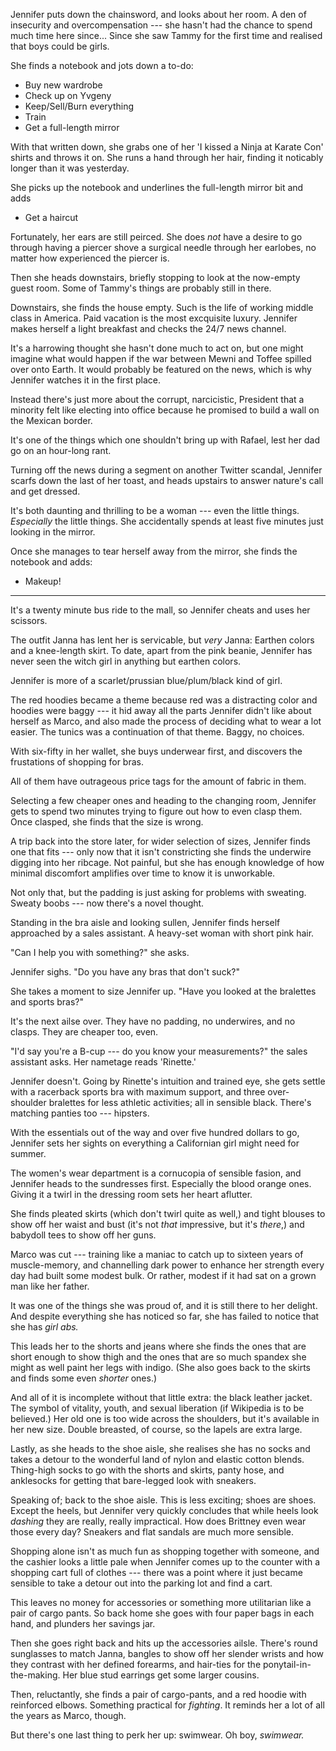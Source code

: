 Jennifer puts down the chainsword, and looks about her room. A den of insecurity
and overcompensation --- she hasn't had the chance to spend much time here since...
Since she saw Tammy for the first time and realised that boys could be girls.

She finds a notebook and jots down a to-do:

* Buy new wardrobe
* Check up on Yvgeny
* Keep/Sell/Burn everything
* Train
* Get a full-length mirror

With that written down, she grabs one of her 'I kissed a Ninja at Karate Con'
shirts and throws it on. She runs a hand through her hair, finding it noticably
longer than it was yesterday.

She picks up the notebook and underlines the full-length mirror bit and adds

* Get a haircut

Fortunately, her ears are still peirced. She does _not_ have a desire to
go through having a piercer shove a surgical needle through her earlobes,
no matter how experienced the piercer is.

Then she heads downstairs, briefly stopping to look at the now-empty guest
room. Some of Tammy's things are probably still in there.

Downstairs, she finds the house empty. Such is the life of working middle class 
in America. Paid vacation is the most excquisite luxury. Jennifer makes herself
a light breakfast and checks the 24/7 news channel.

It's a harrowing thought she hasn't done much to act on, but one might
imagine what would happen if the war between Mewni and Toffee spilled
over onto Earth. It would probably be featured on the news, which is
why Jennifer watches it in the first place.

Instead there's just more about the corrupt, narcicistic, President that
a minority felt like electing into office because he promised to build a
wall on the Mexican border.

It's one of the things which one shouldn't bring up with Rafael, lest
her dad go on an hour-long rant.

Turning off the news during a segment on another Twitter scandal, Jennifer
scarfs down the last of her toast, and heads upstairs to answer nature's call
and get dressed.

It's both daunting and thrilling to be a woman --- even the little things. _Especially_
the little things. She accidentally spends at least five minutes just looking in
the mirror.

Once she manages to tear herself away from the mirror, she finds the notebook and
adds:

* Makeup!

----

It's a twenty minute bus ride to the mall, so Jennifer cheats and uses her
scissors.

The outfit Janna has lent her is servicable, but _very_ Janna: Earthen colors and
a knee-length skirt. To date, apart from the pink beanie, Jennifer has never seen
the witch girl in anything but earthen colors.

Jennifer is more of a scarlet/prussian blue/plum/black kind of girl.

The red hoodies became a theme because red was a distracting color and hoodies were
baggy --- it hid away all the parts Jennifer didn't like about herself as Marco, and
also made the process of deciding what to wear a lot easier.
The tunics was a continuation of that theme. Baggy, no choices.

With six-fifty in her wallet, she buys underwear first, and discovers the frustations
of shopping for bras.

All of them have outrageous price tags for the amount of fabric in them.

Selecting a few cheaper ones and heading to the changing room, Jennifer gets to spend
two minutes trying to figure out how to even clasp them. Once clasped, she finds that
the size is wrong.

A trip back into the store later, for wider selection of sizes, Jennifer finds one
that fits --- only now that it isn't constricting she finds the underwire digging into
her ribcage. Not painful, but she has enough knowledge of how minimal discomfort amplifies
over time to know it is unworkable.

Not only that, but the padding is just asking for problems with sweating. Sweaty boobs ---
now there's a novel thought.

Standing in the bra aisle and looking sullen, Jennifer finds herself approached
by a sales assistant. A heavy-set woman with short pink hair.

"Can I help you with something?" she asks.

Jennifer sighs. "Do you have any bras that don't suck?"

She takes a moment to size Jennifer up. "Have you looked at the bralettes and sports bras?"

It's the next ailse over. They have no padding, no underwires, and no clasps. They are
cheaper too, even.

"I'd say you're a B-cup --- do you know your measurements?" the sales assistant asks. Her
nametage reads 'Rinette.'

Jennifer doesn't. Going by Rinette's intuition and trained eye, she gets settle with
a racerback sports bra with maximum support, and three over-shoulder bralettes for
less athletic activities; all in sensible black. There's matching panties too --- hipsters.

With the essentials out of the way and over five hundred dollars to go, Jennifer sets her
sights on everything a Californian girl might need for summer.

The women's wear department is a cornucopia of sensible fasion, and Jennifer heads to the
sundresses first. Especially the blood orange ones. Giving it a twirl in the dressing room
sets her heart aflutter.

She finds pleated skirts (which don't twirl quite as well,) and tight blouses to show off
her waist and bust (it's not _that_ impressive, but it's _there_,) and babydoll tees to show
off her guns.

Marco was cut --- training like a maniac to catch up to sixteen years of muscle-memory,
and channelling dark power to enhance her strength every day had built some modest bulk.
Or rather, modest if it had sat on a grown man like her father.

It was one of the things she was proud of, and it is still there to her delight. And
despite everything she has noticed so far, she has failed to notice that she has _girl abs._

This leads her to the shorts and jeans where she finds the ones that are short enough to
show thigh and the ones that are so much spandex she might as well paint her legs with indigo.
(She also goes back to the skirts and finds some even _shorter_ ones.)

And all of it is incomplete without that little extra: the black leather jacket. The symbol of
vitality, youth, and sexual liberation (if Wikipedia is to be believed.) Her old one is too wide
across the shoulders, but it's available in her new size. Double breasted, of course, so the lapels
are extra large.

Lastly, as she heads to the shoe aisle, she realises she has no socks and takes a detour to the
wonderful land of nylon and elastic cotton blends. Thing-high socks to go with the shorts and skirts,
panty hose, and anklesocks for getting that bare-legged look with sneakers.

Speaking of; back to the shoe aisle. This is less exciting; shoes are shoes. Except the heels,
but Jennifer very quickly concludes that while heels look _dashing_ they are really, really impractical.
How does Brittney even wear those every day? Sneakers and flat sandals are much more sensible.

Shopping alone isn't as much fun as shopping together with someone, and the cashier looks a little
pale when Jennifer comes up to the counter with a shopping cart full of clothes --- there was a point
where it just became sensible to take a detour out into the parking lot and find a cart.

This leaves no money for accessories or something more utilitarian like a pair of cargo
pants. So back home she goes with four paper bags in each hand, and plunders her savings jar.

Then she goes right back and hits up the accessories ailsle. There's round sunglasses to
match Janna, bangles to show off her slender wrists and how they contrast with her defined
forearms, and hair-ties for the ponytail-in-the-making. Her blue stud earrings get some larger
cousins.

Then, reluctantly, she finds a pair of cargo-pants, and a red hoodie with reinforced elbows.
Something practical for _fighting_. It reminds her a lot of all the years as Marco, though.

But there's one last thing to perk her up: swimwear. Oh boy, _swimwear._

